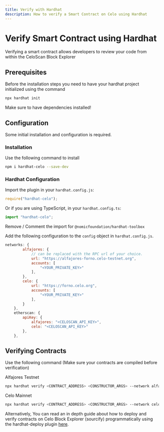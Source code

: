 ```yaml
---
title: Verify with Hardhat
description: How to verify a Smart Contract on Celo using Hardhat
---
```


# Verify Smart Contract using Hardhat

Verifying a smart contract allows developers to review your code from within the CeloScan Block Explorer

## Prerequisites

Before the installation steps you need to have your hardhat project initialized using the command

```bash
npx hardhat init
```

Make sure to have dependencies installed!

## Configuration

Some initial installation and configuration is required.

### Installation

Use the following command to install

```bash
npm i hardhat-celo --save-dev
```

### Hardhat Configuration

Import the plugin in your `hardhat.config.js`:

```js
require("hardhat-celo");
```

Or if you are using TypeScript, in your `hardhat.config.ts`:

```ts
import "hardhat-celo";
```

Remove / Comment the import for `@nomicfoundation/hardhat-toolbox`

Add the following configuration to the `config` object in `hardhat.config.js`.

```js
networks: {
        alfajores: {
            // can be replaced with the RPC url of your choice.
            url: "https://alfajores-forno.celo-testnet.org",
            accounts: [
                "<YOUR_PRIVATE_KEY>"
            ],
        },
        celo: {
            url: "https://forno.celo.org",
            accounts: [
                "<YOUR_PRIVATE_KEY>"
            ],
        }
    },
    etherscan: {
        apiKey: {
            alfajores: "<CELOSCAN_API_KEY>",
            celo: "<CELOSCAN_API_KEY>"
        },
    },
```

## Verifying Contracts

Use the following command (Make sure your contracts are compiled before verification)

Alfajores Testnet

```bash
npx hardhat verify <CONTRACT_ADDRESS> <CONSTRUCTOR_ARGS> --network alfajores
```

Celo Mainnet

```bash
npx hardhat verify <CONTRACT_ADDRESS> <CONSTRUCTOR_ARGS> --network celo
```

Alternatively, You can read an in depth guide about how to deploy and verify contracts on Celo Block Explorer (sourcify) programmatically using the hardhat-deploy plugin [here](/blog/hardhat-deploy-verify).
